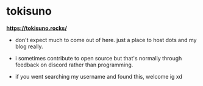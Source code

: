 # tokisuno
**https://tokisuno.rocks/**

- don't expect much to come out of here. just a place to host dots and my blog really. 

- i sometimes contribute to open source but that's normally through feedback on discord rather than programming.

- if you went searching my username and found this, welcome ig xd


